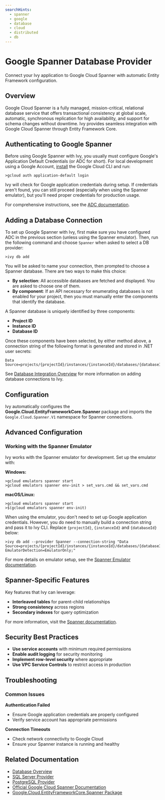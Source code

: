 ```yaml
---
searchHints:
  - spanner
  - google
  - database
  - cloud
  - distributed
  - db
---
```


# Google Spanner Database Provider

<Ingress>
Connect your Ivy application to Google Cloud Spanner with automatic Entity Framework configuration.
</Ingress>

## Overview

Google Cloud Spanner is a fully managed, mission-critical, relational database service that offers transactional consistency at global scale, automatic, synchronous replication for high availability, and support for schema changes without downtime. Ivy provides seamless integration with Google Cloud Spanner through Entity Framework Core.

## Authenticating to Google Spanner

Before using Google Spanner with Ivy, you usually must configure Google's Application Default Credentials (or ADC for short). For local development using a Google Account, [install](https://cloud.google.com/sdk/docs/install) the Google Cloud CLI and run:

```terminal
>gcloud auth application-default login
```

Ivy will check for Google application credentials during setup. If credentials aren't found, you can still proceed (especially when using the Spanner emulator), but you'll need proper credentials for production usage.

For comprehensive instructions, see the [ADC documentation](https://cloud.google.com/docs/authentication/provide-credentials-adc).

## Adding a Database Connection

To set up Google Spanner with Ivy, first make sure you have configured ADC in the previous section (unless using the Spanner emulator). Then, run the following command and choose `Spanner` when asked to select a DB provider:

```terminal
>ivy db add
```

You will be asked to name your connection, then prompted to choose a Spanner database. There are two ways to make this choice:

- **By selection**: All accessible databases are fetched and displayed. You are asked to choose one of them.
- **By component**: If an API necessary for enumerating databases is not enabled for your project, then you must manually enter the components that identify the database.

A Spanner database is uniquely identified by three components:
- **Project ID**
- **Instance ID**
- **Database ID**

Once these components have been selected, by either method above, a connection string of the following format is generated and stored in .NET user secrets:

```text
Data Source=projects/{projectId}/instances/{instanceId}/databases/{databaseId}
```

See [Database Integration Overview](Overview.md) for more information on adding database connections to Ivy.

## Configuration

Ivy automatically configures the **Google.Cloud.EntityFrameworkCore.Spanner** package and imports the `Google.Cloud.Spanner.V1` namespace for Spanner connections.

## Advanced Configuration

### Working with the Spanner Emulator

Ivy works with the Spanner emulator for development. Set up the emulator with:

**Windows:**
```terminal
>gcloud emulators spanner start
>gcloud emulators spanner env-init > set_vars.cmd && set_vars.cmd
```

**macOS/Linux:**
```terminal
>gcloud emulators spanner start
>$(gcloud emulators spanner env-init)
```

When using the emulator, you don't need to set up Google application credentials. However, you do need to manually build a connection string and pass it to Ivy CLI. Replace `{projectId}`, `{instanceId}` and `{databaseId}` below:

```terminal
>ivy db add --provider Spanner --connection-string "Data Source=projects/{projectId}/instances/{instanceId}/databases/{databaseId}; EmulatorDetection=EmulatorOnly;"
```

For more details on emulator setup, see the [Spanner Emulator documentation](https://cloud.google.com/spanner/docs/emulator).

## Spanner-Specific Features

Key features that Ivy can leverage:
- **Interleaved tables** for parent-child relationships
- **Strong consistency** across regions
- **Secondary indexes** for query optimization

For more information, visit the [Spanner documentation](https://cloud.google.com/spanner/docs).

## Security Best Practices

- **Use service accounts** with minimum required permissions
- **Enable audit logging** for security monitoring
- **Implement row-level security** where appropriate
- **Use VPC Service Controls** to restrict access in production

## Troubleshooting

### Common Issues

**Authentication Failed**
- Ensure Google application credentials are properly configured
- Verify service account has appropriate permissions

**Connection Timeouts**
- Check network connectivity to Google Cloud
- Ensure your Spanner instance is running and healthy

## Related Documentation

- [Database Overview](Overview.md)
- [SQL Server Provider](SqlServer.md)
- [PostgreSQL Provider](PostgreSql.md)
- [Official Google Cloud Spanner Documentation](https://cloud.google.com/spanner/docs)
- [Google.Cloud.EntityFrameworkCore.Spanner Package](https://github.com/googleapis/dotnet-spanner-entity-framework)

